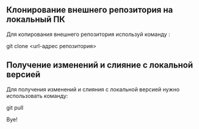 ## Клонирование внешнего репозитория на  локальный ПК

Для копирования внешнего репозитория используй команду :

  git clone <url-адрес репозитория>     


##  Получение изменений и слияние с локальной версией

Для получения изменений и слияния с локальной версией нужно использовать команду:

git pull


Bye!
